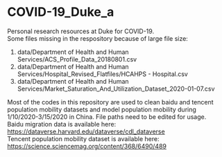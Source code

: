 # COVID-19_Duke_a
Personal research resources at Duke for COVID-19. <br>
Some files missing in the respository because of large file size:
1. data/Department of Health and Human Services/ACS_Profile_Data_20180801.csv
2. data/Department of Health and Human Services/Hospital_Revised_Flatfiles/HCAHPS - Hospital.csv
3. data/Department of Health and Human Services/Market_Saturation_And_Utilization_Dataset_2020-01-07.csv

Most of the codes in this repository are used to clean baidu and tencent population mobility datasets and model population mobility during 1/10/2020-3/15/2020 in China. File paths need to be edited for usage. <br>
Baidu migration data is available here: https://dataverse.harvard.edu/dataverse/cdl_dataverse <br>
Tencent population mobility dataset is available here: https://science.sciencemag.org/content/368/6490/489
